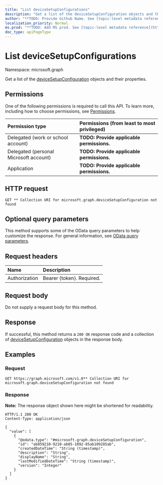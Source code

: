 ```yaml
---
title: "List deviceSetupConfigurations"
description: "Get a list of the deviceSetupConfiguration objects and their properties."
author: "**TODO: Provide Github Name. See [topic-level metadata reference](https://msgo.azurewebsites.net/add/document/guidelines/metadata.html#topic-level-metadata)**"
localization_priority: Normal
ms.prod: "**TODO: Add MS prod. See [topic-level metadata reference](https://msgo.azurewebsites.net/add/document/guidelines/metadata.html#topic-level-metadata)**"
doc_type: apiPageType
---
```


# List deviceSetupConfigurations
Namespace: microsoft.graph



Get a list of the [deviceSetupConfiguration](../resources/devicesetupconfiguration.md) objects and their properties.

## Permissions
One of the following permissions is required to call this API. To learn more, including how to choose permissions, see [Permissions](/graph/permissions-reference).

|Permission type|Permissions (from least to most privileged)|
|:---|:---|
|Delegated (work or school account)|**TODO: Provide applicable permissions.**|
|Delegated (personal Microsoft account)|**TODO: Provide applicable permissions.**|
|Application|**TODO: Provide applicable permissions.**|

## HTTP request

<!-- {
  "blockType": "ignored"
}
-->
``` http
GET ** Collection URI for microsoft.graph.deviceSetupConfiguration not found
```

## Optional query parameters
This method supports some of the OData query parameters to help customize the response. For general information, see [OData query parameters](/graph/query-parameters).

## Request headers
|Name|Description|
|:---|:---|
|Authorization|Bearer {token}. Required.|

## Request body
Do not supply a request body for this method.

## Response

If successful, this method returns a `200 OK` response code and a collection of [deviceSetupConfiguration](../resources/devicesetupconfiguration.md) objects in the response body.

## Examples

### Request
<!-- {
  "blockType": "request",
  "name": "list_devicesetupconfiguration"
}
-->
``` http
GET https://graph.microsoft.com/v1.0** Collection URI for microsoft.graph.deviceSetupConfiguration not found
```


### Response
**Note:** The response object shown here might be shortened for readability.
<!-- {
  "blockType": "response",
  "truncated": true,
  "@odata.type": "Collection(microsoft.graph.deviceSetupConfiguration)"
}
-->
``` http
HTTP/1.1 200 OK
Content-Type: application/json

{
  "value": [
    {
      "@odata.type": "#microsoft.graph.deviceSetupConfiguration",
      "id": "ab859210-9210-ab85-1092-85ab109285ab",
      "createdDateTime": "String (timestamp)",
      "description": "String",
      "displayName": "String",
      "lastModifiedDateTime": "String (timestamp)",
      "version": "Integer"
    }
  ]
}
```

